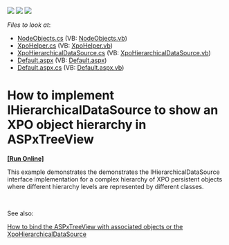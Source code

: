 <!-- default badges list -->
![](https://img.shields.io/endpoint?url=https://codecentral.devexpress.com/api/v1/VersionRange/128564611/13.1.8%2B)
[![](https://img.shields.io/badge/Open_in_DevExpress_Support_Center-FF7200?style=flat-square&logo=DevExpress&logoColor=white)](https://supportcenter.devexpress.com/ticket/details/E4956)
[![](https://img.shields.io/badge/📖_How_to_use_DevExpress_Examples-e9f6fc?style=flat-square)](https://docs.devexpress.com/GeneralInformation/403183)
<!-- default badges end -->
<!-- default file list -->
*Files to look at*:

* [NodeObjects.cs](./CS/WebSite/App_Code/NodeObjects.cs) (VB: [NodeObjects.vb](./VB/WebSite/App_Code/NodeObjects.vb))
* [XpoHelper.cs](./CS/WebSite/App_Code/XpoHelper.cs) (VB: [XpoHelper.vb](./VB/WebSite/App_Code/XpoHelper.vb))
* [XpoHierarchicalDataSource.cs](./CS/WebSite/App_Code/XpoHierarchicalDataSource.cs) (VB: [XpoHierarchicalDataSource.vb](./VB/WebSite/App_Code/XpoHierarchicalDataSource.vb))
* [Default.aspx](./CS/WebSite/Default.aspx) (VB: [Default.aspx](./VB/WebSite/Default.aspx))
* [Default.aspx.cs](./CS/WebSite/Default.aspx.cs) (VB: [Default.aspx.vb](./VB/WebSite/Default.aspx.vb))
<!-- default file list end -->
# How to implement IHierarchicalDataSource to show an XPO object hierarchy in ASPxTreeView
<!-- run online -->
**[[Run Online]](https://codecentral.devexpress.com/e4956/)**
<!-- run online end -->


<p>This example demonstrates the demonstrates the IHierarchicalDataSource interface implementation for a complex hierarchy of XPO persistent objects where different hierarchy levels are represented by different classes.</p><br />
<p>See also:</p><p><a href="https://www.devexpress.com/Support/Center/p/E2875">How to bind the ASPxTreeView with associated objects or the XpoHierarchicalDataSource </a><u><br />
</u></p>

<br/>


